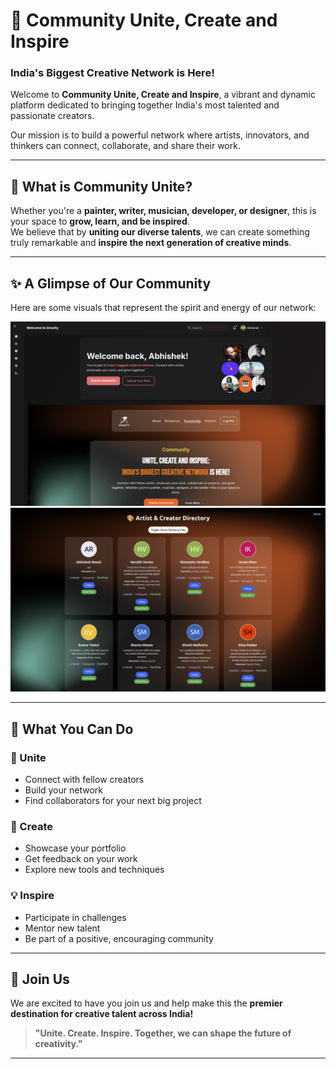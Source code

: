 # 🌟 Community Unite, Create and Inspire  

### India's Biggest Creative Network is Here!  

Welcome to **Community Unite, Create and Inspire**, a vibrant and dynamic platform dedicated to bringing together India's most talented and passionate creators.  

Our mission is to build a powerful network where artists, innovators, and thinkers can connect, collaborate, and share their work.  

---

## 🎨 What is Community Unite?
Whether you're a **painter, writer, musician, developer, or designer**, this is your space to **grow, learn, and be inspired**.  
We believe that by **uniting our diverse talents**, we can create something truly remarkable and **inspire the next generation of creative minds**.  

---

## ✨ A Glimpse of Our Community  
Here are some visuals that represent the spirit and energy of our network:  

![Community Image 1](public/Images/sci1.png)  
![Community Image 2](public/Images/sci2.png)  

---

## 🚀 What You Can Do  

### 🔗 Unite  
- Connect with fellow creators  
- Build your network  
- Find collaborators for your next big project  

### 🎨 Create  
- Showcase your portfolio  
- Get feedback on your work  
- Explore new tools and techniques  

### 💡 Inspire  
- Participate in challenges  
- Mentor new talent  
- Be part of a positive, encouraging community  

---

## 🙌 Join Us  
We are excited to have you join us and help make this the **premier destination for creative talent across India!**  

> **"Unite. Create. Inspire. Together, we can shape the future of creativity."**

---

